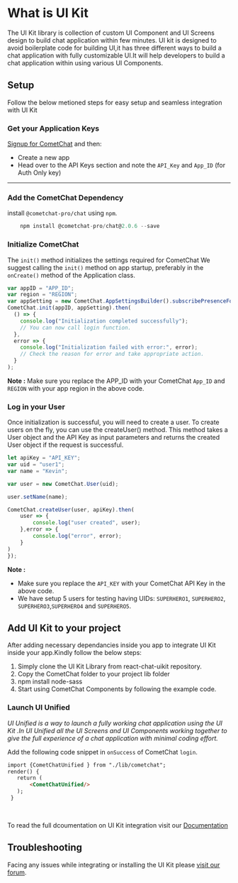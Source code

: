 
# What is UI Kit
The UI Kit library is collection of custom UI Component and UI Screens design to build chat application within few minutes.
UI kit is designed to avoid boilerplate code for building UI,it has three different ways to build a chat application with fully customizable UI.It will help developers to build a chat application within using various UI Components.


## Setup
 Follow the below metioned steps for easy setup and seamless integration with UI Kit

### Get your Application Keys
<a href="https://app.cometchat.io/" traget="_blank">Signup for CometChat</a> and then:

* Create a new app
* Head over to the API Keys section and note the `API_Key` and `App_ID` (for Auth Only key)
---


### Add the CometChat Dependency

install `@cometchat-pro/chat` using `npm`.
```javascript
    npm install @cometchat-pro/chat@2.0.6 --save
```

### Initialize CometChat

The `init()` method initializes the settings required for CometChat
 We suggest calling the `init()` method on app startup, preferably in the `onCreate()` method of the Application class.
```javascript
var appID = "APP_ID";
var region = "REGION";
var appSetting = new CometChat.AppSettingsBuilder().subscribePresenceForAllUsers().setRegion(region).build();
CometChat.init(appID, appSetting).then(
  () => {
    console.log("Initialization completed successfully");
    // You can now call login function.
  },
  error => {
    console.log("Initialization failed with error:", error);
    // Check the reason for error and take appropriate action.
  }
);
```
**Note :**
Make sure you replace the APP_ID with your CometChat `App_ID` and `REGION` with your app region in the above code.

### Log in your User

Once initialization is successful, you will need to create a user.
To create users on the fly, you can use the createUser() method. This method takes a User object and the API Key as input parameters and returns the created User object if the request is successful.

```javascript
let apiKey = "API_KEY";
var uid = "user1";
var name = "Kevin";

var user = new CometChat.User(uid);

user.setName(name);

CometChat.createUser(user, apiKey).then(
    user => {
        console.log("user created", user);
    },error => {
        console.log("error", error);
    }
)
});
```
**Note :** </br>
* Make sure you replace the `API_KEY` with your CometChat API Key in the above code.
* We have setup 5 users for testing having UIDs: `SUPERHERO1`, `SUPERHERO2`, `SUPERHERO3`,`SUPERHERO4` and `SUPERHERO5`.



## Add UI Kit to your project
After adding necessary dependancies inside you app to integrate UI Kit inside your app.Kindly follow the below steps:

1. Simply clone the UI Kit Library from react-chat-uikit repository.
2. Copy the CometChat folder to your project lib folder
3. npm install node-sass
4. Start using CometChat Components by following the example code.



### Launch UI Unified

*UI Unified is a way to launch a fully working chat application using the UI Kit .In UI Unified all the UI Screens and UI Components working together to give the full experience of a chat application with minimal coding effort.*

 Add the following code snippet in `onSuccess` of CometChat `login`.

 ```html
 import {CometChatUnified } from "./lib/cometchat";
 render() {
    return (
        <CometChatUnified/>
    );
  }
 ```
</br>




 To read the full dcoumentation on UI Kit integration visit our [Documentation](https://prodocs.cometchat.com/docs/react-ui-kit)



## Troubleshooting
Facing any issues while integrating or installing the UI Kit please <a href="https://forum.cometchat.com/"> visit our forum</a>.
